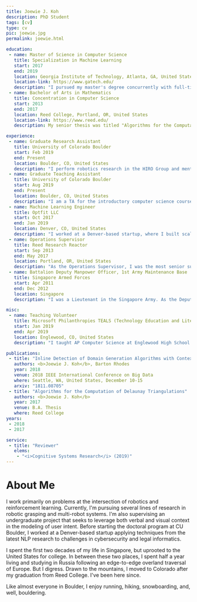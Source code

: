 ```yaml
---
title: Joewie J. Koh
description: PhD Student
tags: [cv]
type: cv
pic: joewie.jpg
permalink: joewie.html

education:
 - name: Master of Science in Computer Science
   title: Specialization in Machine Learning
   start: 2017
   end: 2019
   location: Georgia Institute of Technology, Atlanta, GA, United States
   location-link: https://www.gatech.edu/
   description: "I pursued my master's degree concurrently with full-time employment. I also satisfied the requirements for the specialization in interactive intelligence."
 - name: Bachelor of Arts in Mathematics
   title: Concentration in Computer Science
   start: 2013
   end: 2017
   location: Reed College, Portland, OR, United States
   location-link: https://www.reed.edu/
   description: My senior thesis was titled "Algorithms for the Computation of Delaunay Triangulations", advised by Jim Fix. Somehow or other, I found myself completing all the required coursework for the physics major as well.

experience:
 - name: Graduate Research Assistant
   title: University of Colorado Boulder
   start: Feb 2019
   end: Present
   location: Boulder, CO, United States
   description: "I perform robotics research in the HIRO Group and mentor a few of the undergraduate students in the group."
 - name: Graduate Teaching Assistant
   title: University of Colorado Boulder
   start: Aug 2019
   end: Present
   location: Boulder, CO, United States
   description: "I am a TA for the introductory computer science course at CU Boulder. I grade assignments and teach weekly recitations for a class of 48 students, in addition to holding weekly office hours."
 - name: Machine Learning Engineer
   title: Optfit LLC
   start: Oct 2017
   end: Jan 2019
   location: Denver, CO, United States
   description: "I worked at a Denver-based startup, where I built scalable machine learning solutions leveraging cloud computing for problems in cybersecurity and legal informatics. I was also the project lead for NLP engineering, and held a Professional Data Engineer certification from Google Cloud."
 - name: Operations Supervisor
   title: Reed Research Reactor
   start: Sep 2013
   end: May 2017
   location: Portland, OR, United States
   description: "As the Operations Supervisor, I was the most senior supervisor on staff at the research reactor. Before this appointment, I served as the Requalification Supervisor for a year. In this role, I was solely responsible for the facility requalification program which assured continued competence of facility staff in reactor operation. I was licensed as a Reactor Operator and a Senior Reactor Operator by the U.S. Nuclear Regulatory Commission in 2014 and 2015 respectively."
 - name: Battalion Deputy Manpower Officer, 1st Army Maintenance Base
   title: Singapore Armed Forces
   start: Apr 2011
   end: Dec 2012
   location: Singapore
   description: "I was a Lieutenant in the Singapore Army. As the Deputy S1 of my battalion, I assisted the manpower officer in overseeing the manpower and HR matters of the battalion. Prior to this, I attended Officer Cadet School at the SAFTI Military Institute."

misc:
 - name: Teaching Volunteer
   title: Microsoft Philanthropies TEALS (Technology Education and Literacy in Schools)
   start: Jan 2019
   end: Apr 2019
   location: Englewood, CO, United States
   description: "I taught AP Computer Science at Englewood High School twice a week."

publications:
 - title: "Inline Detection of Domain Generation Algorithms with Context-Sensitive Word Embeddings"
   authors: <b>Joewie J. Koh</b>, Barton Rhodes
   year: 2018
   venue: 2018 IEEE International Conference on Big Data
   where: Seattle, WA, United States, December 10-15
   arxiv: "1811.08705"
 - title: "Algorithms for the Computation of Delaunay Triangulations"
   authors: <b>Joewie J. Koh</b>
   year: 2017
   venue: B.A. Thesis
   where: Reed College
years:
 - 2018
 - 2017

service:
 - title: "Reviewer"
   elems:
    - "<i>Cognitive Systems Research</i> (2019)"
---
```


# About Me

I work primarily on problems at the intersection of robotics and reinforcement learning. Currently, I'm pursuing several lines of research in robotic grasping and multi-robot systems. I'm also supervising an undergraduate project that seeks to leverage both verbal and visual context in the modeling of user intent. Before starting the doctoral program at CU Boulder, I worked at a Denver-based startup applying techniques from the latest NLP research to challenges in cybersecurity and legal informatics.

I spent the first two decades of my life in Singapore, but uprooted to the United States for college. In between these two places, I spent half a year living and studying in Russia following an edge-to-edge overland traversal of Europe. But I digress. Drawn to the mountains, I moved to Colorado after my graduation from Reed College. I've been here since.

Like almost everyone in Boulder, I enjoy running, hiking, snowboarding, and, well, bouldering.

